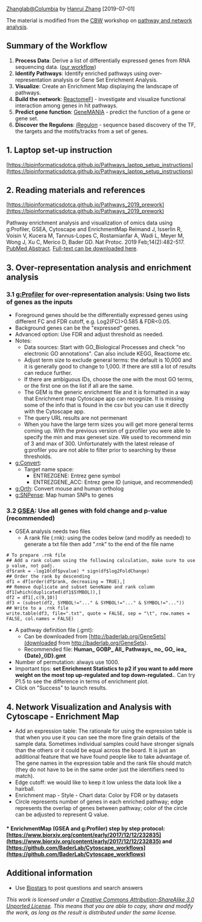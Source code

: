 [Zhanglab@Columbia](https://hanruizhang.github.io/zhanglab/) by [Hanrui Zhang](https://github.com/hanruizhang) [2019-07-01]

The material is modified from the [CBW](https://bioinformatics.ca/) workshop on [pathway and network analysis](https://bioinformaticsdotca.github.io/Pathways_2019).   

## Summary of the Workflow
1. **Process Data**: Derive a list of differentially expressed genes from RNA sequencing data. ([our workflow](https://hanruizhang.github.io/RNAseq-analysis-workflow/))
2. **Identify Pathways**: Identify enriched pathways using over-representation analysis or Gene Set Enrichment Analysis.
3. **Visualize**: Create an Enrichment Map displaying the landscape of pathways.
4. **Build the network**: [ReactomeFI](https://reactome.org/tools/reactome-fiviz#Download_and_Launch_ReactomeFIViz) - investigate and visualize functional interaction among genes in hit pathways.
5. **Predict gene function**: [GeneMANIA](https://genemania.org/) - predict the function of a gene or gene set.
6. **Discover the Regulons**: [iRegulon](http://iregulon.aertslab.org/) - sequence based discovery of the TF, the targets and the motifs/tracks from a set of genes.


## 1. Laptop set-up instruction
[https://bioinformaticsdotca.github.io/Pathways_laptop_setup_instructions](https://bioinformaticsdotca.github.io/Pathways_laptop_setup_instructions)

## 2. Reading materials and references
[https://bioinformaticsdotca.github.io/Pathways_2019_prework](https://bioinformaticsdotca.github.io/Pathways_2019_prework)

Pathway enrichment analysis and visualization of omics data using g:Profiler, GSEA, Cytoscape and EnrichmentMap
Reimand J, Isserlin R, Voisin V, Kucera M, Tannus-Lopes C, Rostamianfar A, Wadi L, Meyer M, Wong J, Xu C, Merico D, Bader GD. Nat Protoc. 2019 Feb;14(2):482-517. [PubMed Abstract](https://www.ncbi.nlm.nih.gov/pubmed/30664679). [Full-text can be downloaded here](http://baderlab.org/Publications#EM_2019).

## 3. Over-representation analysis and enrichment analysis
### 3.1 [g:Profiler](https://biit.cs.ut.ee/gprofiler/gost) for over-representation analysis: Using two lists of genes as the inputs

* Foreground genes should be the differentially expressed genes using different FC and FDR cutoff, e.g. Log2(FC)>0.585 & FDR<0.05.
* Background genes can be the "expressed" genes.
* Advanced option: Use FDR and adjust threshold as needed.
* Notes:
	* Data sources: Start with GO_Biological Processes and check "no electronic GO annotations". Can also include KEGG, Reactiome etc. 
	* Adjust term size to exclude general terms: the default is 10,000 and it is generally good to change to 1,000. If there are still a lot of results can reduce further. 
	* If there are ambiguous IDs, choose the one with the most GO terms, or the first one on the list if all are the same.  
	* The GEM is the generic enrichment file and it is formatted in a way that Enrichment map Cytoscape app can recognize.  It is missing some of the info that is found in the csv but you can use it directly with the Cytoscape app.   
	* The query URL results are not permenant   
	* When you have the large term sizes you will get more general terms coming up. With the previous version of g:profiler you were able to specify the min and max geneset size.  We used to recommend min of 3 and max of 300.  Unfortunately with the latest release of g:profiler you are not able to filter prior to searching by these thresholds.      
* [g:Convert](https://biit.cs.ut.ee/gprofiler/convert): 
	* Target name space: 
		* ENTREZGENE: Entrez gene symbol
		* ENTREZGENE_ACC: Entrez gene ID (unique, and recommended)
* [g:Orth](https://biit.cs.ut.ee/gprofiler/orth): Convert mouse and human ortholog
* [g:SNPense](https://biit.cs.ut.ee/gprofiler/snpense): Map human SNPs to genes

### 3.2 [GSEA](http://software.broadinstitute.org/gsea/index.jsp): Use all genes with fold change and p-value (recommended)
* GSEA analysis needs two files
	* A rank file (.rnk): using the codes below (and modify as needed) to generate a txt file then add ".rnk" to the end of the file name

```
# To prepare .rnk file
## Add a rank column using the following calculation, make sure to use p value, not padj.   
df$rank = -log10(df$pvalue) * sign(df$log2FoldChange)
## Order the rank by descending
df1 = df[order(df$rank, decreasing = TRUE),]
## Remove duplicate and subset GeneName and rank column
df1[which(duplicated(df1$SYMBOL)),]
df2 = df1[,c(9,10)]
df3 = (subset(df2, SYMBOL!="..." & SYMBOL!="..." & SYMBOL!="..."))
## Write to a .rnk file
write.table(df3, file=".txt", quote = FALSE, sep = "\t", row.names = FALSE, col.names = FALSE)

```

       
* A pathway definition file (.gmt): 
	* Can be downloaded from [http://baderlab.org/GeneSets](downloaded from http://baderlab.org/GeneSets).
	* Recommended file: **Human_ GOBP_ All_ Pathways_ no_ GO_ iea_ {Date}_{ID}.gmt**
* Number of permutation: always use 1000.
* Important tips: **set Enrichment Statistics to p2 if you want to add more weight on the most top up-regulated and top down-regulated.**. Can try P1.5 to see the difference in terms of enrichment plot.
* Click on "Success" to launch results.  

## 4. Network Visualization and Analysis with Cytoscape - Enrichment Map

* Add an expression table: The rationale for using the expression table is that when you use it you can see the more fine grain details of the sample data. Sometimes individual samples could have stronger signals than the others or it could be equal across the board.  It is just an additional feature that we have found people like to take advantage of. The gene names in the expression table and the rank file should match (they do not have to be in the same order just the identifiers need to match).
* Edge cutoff: we would like to keep it low unless the data look like a hairball.
* Enrichment map - Style - Chart data: Color by FDR or by datasets
* Circle represents number of genes in each enriched pathway; edge represents the overlap of genes between pathway; color of the circle can be adjusted to represent Q value.

#### * EnrichmentMap (GSEA and g:Profiler) step by step protocol: [https://www.biorxiv.org/content/early/2017/12/12/232835](https://www.biorxiv.org/content/early/2017/12/12/232835) and [https://github.com/BaderLab/Cytoscape_workflows](https://github.com/BaderLab/Cytoscape_workflows)


## Additional information


* Use [Biostars](https://www.biostars.org/) to post questions and search answers 



		

_This work is licensed under a [Creative Commons Attribution-ShareAlike 3.0 Unported License](https://creativecommons.org/licenses/by-sa/3.0/deed.en_US). This means that you are able to copy, share and modify the work, as long as the result is distributed under the same license._

